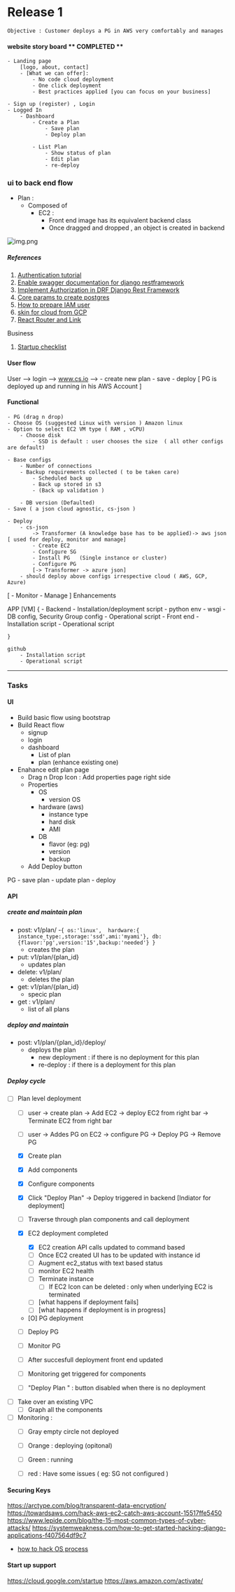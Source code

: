 Release 1 
===========
    Objective : Customer deploys a PG in AWS very comfortably and manages

#### website story board  ** COMPLETED **
	- Landing page
		[logo, about, contact]
		- [What we can offer]: 
			- No code cloud deployment
			- One click deployment
			- Best practices applied [you can focus on your business]
		
	- Sign up (register) , Login
	- Logged In 
		- Dashboard
			- Create a Plan 
				- Save plan
				- Deploy plan

			- List Plan
				- Show status of plan
				- Edit plan
				- re-deploy
### ui to back end flow

- Plan :
  - Composed of
    - EC2 : 
      - Front end image has its equivalent backend class
      - Once dragged and dropped , an object is created in backend

![img.png](img.png)

##### References
1. [Authentication tutorial](https://medium.com/@sushil-kamble/django-rest-framework-react-authentication-workflow-2022-part-1-a21f22b3f358)
2. [Enable swagger documentation for django restframework ](https://www.jasonmars.org/2020/04/22/add-swagger-to-django-rest-api-quickly-4-mins-without-hiccups/)
3. [Implement Authorization in DRF Django Rest Framework](https://testdriven.io/blog/drf-permissions/)
4. [Core params to create postgres](https://pgtune.leopard.in.ua/)
5. [How to prepare IAM user](https://src-bin.com/an-aws-account-just-for-getting-into-other-aws-accounts/)
6. [skin for cloud from GCP](https://cloud.google.com/blog/topics/developers-practitioners/introducing-google-cloud-architecture-diagramming-tool)
7. [React Router and Link](https://www.freecodecamp.org/news/react-router-tutorial/)

Business
1. [Startup checklist ](https://artistic-aura-eff.notion.site/The-Startup-Checklist-89ae7a59975b4064b4a9fff146f2ce4c)
#### User flow

User --> login --> www.cs.io -->
	- create new plan
		- save
		- deploy
	[ PG is deployed up and running in his AWS  Account ] 

#### Functional 

	- PG (drag n drop)
	- Choose OS (suggested Linux with version ) Amazon linux 
	- Option to select EC2 VM type ( RAM , vCPU)
		- Choose disk 
			- SSD is default : user chooses the size  ( all other configs are default)

	- Base configs
		- Number of connections
		- Backup requirements collected ( to be taken care)
			- Scheduled back up 
			- Back up stored in s3
			- (Back up validation )

		- DB version (Defaulted)
	- Save ( a json cloud agnostic, cs-json )
	
	- Deploy
		- cs-json 
			-> Transformer (A knowledge base has to be applied)-> aws json [ used for deploy, monitor and manage]
			- Create EC2
			- Configure SG
			- Install PG   (Single instance or cluster)
			- Configure PG
			[-> Transformer -> azure json]
		- should deploy above configs irrespective cloud ( AWS, GCP, Azure)
[	- Monitor
	- Manage	] Enhancements


APP [VM]
	{ 
		- Backend
			- Installation/deployment script
				- python env 
				- wsgi 
				- DB config, Security Group config
			- Operational script
		- Front end
			- Installation script
			- Operational script
			
	}

	github
		- Installation script
		- Operational script 

------------------------------------------------------------------

### Tasks
#### UI
- Build basic flow using bootstrap
- Build React flow
  - signup
  - login
  - dashboard 
    - List of plan 
    - plan (enhance existing one)
- Enahance edit plan page
  - Drag n Drop Icon : Add properties page right side
  - Properties
    - OS
      - version OS
    - hardware (aws)
      - instance type
      - hard disk
      - AMI
    - DB
      - flavor (eg: pg) 
      - version
      - backup
  - Add Deploy button

PG
	- save plan
	- update plan
	- deploy

#### API

##### create and maintain plan

- post: v1/plan/
  -`{ os:'linux', 
         hardware:{ instance_type:,storage:'ssd',ami:'myami'},
         db: {flavor:'pg',version:'15',backup:'needed'}
       }`
  - creates the plan
- put: v1/plan/{plan_id}
  - updates plan
- delete: v1/plan/
  - deletes the plan
- get: v1/plan/{plan_id}
  - specic plan
- get : v1/plan/ 
    - list of all plans

##### deploy and maintain
- post: v1/plan/{plan_id}/deploy/
  - deploys the plan
    - new deployment : if there is no deployment for this plan
    - re-deploy : if there is a deployment for this plan



##### Deploy cycle

- [ ] Plan level deployment
  - [ ] user -> create plan -> Add EC2 -> deploy EC2 from right bar -> Terminate EC2 from right bar
  - [ ] user -> Addes PG on EC2 -> configure PG -> Deploy PG -> Remove PG

  - [X] Create plan
  - [X]  Add components
  - [X]  Configure components
  - [X]  Click "Deploy Plan" -> Deploy triggered in backend  [Indiator for deployment]
    - [ ] Traverse through plan components and call deployment
    - [X] EC2 deployment completed
      - [X] EC2 creation API calls updated to command based 
      - [ ] Once EC2 created UI has to be updated with instance id
      - [ ] Augment ec2_status with text based status 
      - [ ] monitor EC2 health
      - [ ] Terminate instance
        - [ ] If EC2 Icon can be deleted : only when underlying EC2 is terminated
      - [ ] [what happens if deployment fails]
      - [ ] [what happens if deployment is in progress]

    - [O] PG deployment
    - [ ] Deploy PG 
    - [ ] Monitor PG
  - [ ]  After succesfull deployment front end updated
  - [ ]  Monitoring get triggered for components
  - [ ]  "Deploy Plan " : button disabled when there is no deployment



- [ ] Take over an existing VPC
  - [ ] Graph all the components
- [ ] Monitoring : 
  - [ ]  Gray empty circle not deployed 
  - [ ]  Orange : deploying (opitonal)
  - [ ]  Green : running
  - [ ]  red : Have some issues ( eg: SG not configured )
    




#### Securing Keys

https://arctype.com/blog/transparent-data-encryption/
https://towardsaws.com/hack-aws-ec2-catch-aws-account-15517ffe5450
https://www.lepide.com/blog/the-15-most-common-types-of-cyber-attacks/
https://systemweakness.com/how-to-get-started-hacking-django-applications-f407564df9c7
- [how to hack OS process](https://medium.com/@holdengrissett/linux-101-how-to-hack-your-process-memory-2514a3d0778d)


#### Start up support

https://cloud.google.com/startup
https://aws.amazon.com/activate/